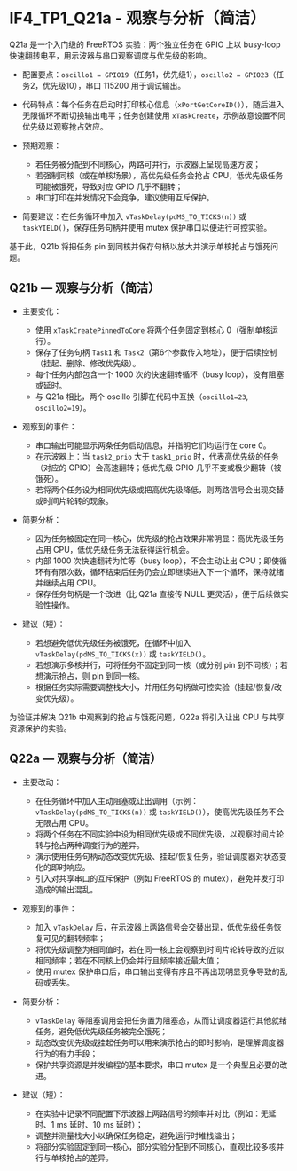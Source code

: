 # IF4_TP1_Q21a - 观察与分析（简洁）

Q21a 是一个入门级的 FreeRTOS 实验：两个独立任务在 GPIO 上以 busy-loop 快速翻转电平，用示波器与串口观察调度与优先级的影响。

- 配置要点：`oscillo1 = GPIO19`（任务1，优先级1），`oscillo2 = GPIO23`（任务2，优先级10），串口 115200 用于调试输出。

- 代码特点：每个任务在启动时打印核心信息（`xPortGetCoreID()`），随后进入无限循环不断切换输出电平；任务创建使用 `xTaskCreate`，示例故意设置不同优先级以观察抢占效应。

- 预期观察：
  - 若任务被分配到不同核心，两路可并行，示波器上呈现高速方波；
  - 若强制同核（或在单核场景），高优先级任务会抢占 CPU，低优先级任务可能被饿死，导致对应 GPIO 几乎不翻转；
  - 串口打印在并发情况下会竞争，建议使用互斥保护。 

- 简要建议：在任务循环中加入 `vTaskDelay(pdMS_TO_TICKS(n))` 或 `taskYIELD()`，保存任务句柄并使用 mutex 保护串口以便进行可控实验。

基于此，Q21b 将把任务 pin 到同核并保存句柄以放大并演示单核抢占与饿死问题。

## Q21b — 观察与分析（简洁）

- 主要变化：
  - 使用 `xTaskCreatePinnedToCore` 将两个任务固定到核心 0（强制单核运行）。
  - 保存了任务句柄 `Task1` 和 `Task2`（第6个参数传入地址），便于后续控制（挂起、删除、修改优先级）。
  - 每个任务内部包含一个 1000 次的快速翻转循环（busy loop），没有阻塞或延时。
  - 与 Q21a 相比，两个 oscillo 引脚在代码中互换（`oscillo1=23`, `oscillo2=19`）。

- 观察到的事件：
  - 串口输出可能显示两条任务启动信息，并指明它们均运行在 core 0。
  - 在示波器上：当 `task2_prio` 大于 `task1_prio` 时，代表高优先级的任务（对应的 GPIO）会高速翻转；低优先级 GPIO 几乎不变或极少翻转（被饿死）。
  - 若将两个任务设为相同优先级或把高优先级降低，则两路信号会出现交替或时间片轮转的现象。

- 简要分析：
  - 因为任务被固定在同一核心，优先级的抢占效果非常明显：高优先级任务占用 CPU，低优先级任务无法获得运行机会。 
  - 内部 1000 次快速翻转为忙等（busy loop），不会主动让出 CPU；即使循环有有限次数，循环结束后任务仍会立即继续进入下一个循环，保持就绪并继续占用 CPU。
  - 保存任务句柄是一个改进（比 Q21a 直接传 NULL 更灵活），便于后续做实验性操作。

- 建议（短）：
  - 若想避免低优先级任务被饿死，在循环中加入 `vTaskDelay(pdMS_TO_TICKS(x))` 或 `taskYIELD()`。
  - 若想演示多核并行，可将任务不固定到同一核（或分别 pin 到不同核）；若想演示抢占，则 pin 到同一核。
  - 根据任务实际需要调整栈大小，并用任务句柄做可控实验（挂起/恢复/改变优先级）。

为验证并解决 Q21b 中观察到的抢占与饿死问题，Q22a 将引入让出 CPU 与共享资源保护的实验。

## Q22a — 观察与分析（简洁）

- 主要改动：
  - 在任务循环中加入主动阻塞或让出调用（示例：`vTaskDelay(pdMS_TO_TICKS(n))` 或 `taskYIELD()`），使高优先级任务不会无限占用 CPU。
  - 将两个任务在不同实验中设为相同优先级或不同优先级，以观察时间片轮转与抢占两种调度行为的差异。
  - 演示使用任务句柄动态改变优先级、挂起/恢复任务，验证调度器对状态变化的即时响应。
  - 引入对共享串口的互斥保护（例如 FreeRTOS 的 mutex），避免并发打印造成的输出混乱。

- 观察到的事件：
  - 加入 `vTaskDelay` 后，在示波器上两路信号会交替出现，低优先级任务恢复可见的翻转频率；
  - 将优先级调整为相同值时，若在同一核上会观察到时间片轮转导致的近似相同频率；若在不同核上仍会并行且频率接近最大值；
  - 使用 mutex 保护串口后，串口输出变得有序且不再出现明显竞争导致的乱码或丢失。

- 简要分析：
  - `vTaskDelay` 等阻塞调用会把任务置为阻塞态，从而让调度器运行其他就绪任务，避免低优先级任务被完全饿死；
  - 动态改变优先级或挂起任务可以用来演示抢占的即时影响，是理解调度器行为的有力手段；
  - 保护共享资源是并发编程的基本要求，串口 mutex 是一个典型且必要的改进。

- 建议（短）：
  - 在实验中记录不同配置下示波器上两路信号的频率并对比（例如：无延时、1 ms 延时、10 ms 延时）；
  - 调整并测量栈大小以确保任务稳定，避免运行时堆栈溢出；
  - 将部分实验固定到同一核心，部分实验分配到不同核心，直观比较多核并行与单核抢占的差异。
